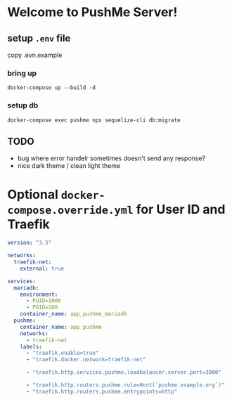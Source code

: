Welcome to PushMe Server!
=================

## setup `.env` file
copy .evn.example

### bring up
`docker-compose up --build -d`

### setup db
`docker-compose exec pushme npx sequelize-cli db:migrate`

## TODO
- bug where error handelr sometimes doesn't send any response?
- nice dark theme / clean light theme



# Optional `docker-compose.override.yml` for User ID and Traefik
```yaml
version: "3.5"

networks:
  traefik-net:
    external: true

services:
  mariadb:
    environment:
      - PUID=1000
      - PGID=100
    container_name: app_pushme_mariadb
  pushme:
    container_name: app_pushme
    networks:
      - traefik-net
    labels:
      - "traefik.enable=true"
      - "traefik.docker.network=traefik-net"

      - "traefik.http.services.pushme.loadbalancer.server.port=3000"

      - "traefik.http.routers.pushme.rule=Host(`pushme.example.org`)"
      - "traefik.http.routers.pushme.entrypoints=http"
```